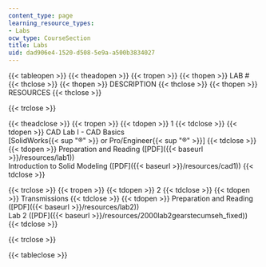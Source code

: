 ```yaml
---
content_type: page
learning_resource_types:
- Labs
ocw_type: CourseSection
title: Labs
uid: dad906e4-1520-d508-5e9a-a500b3834027
---
```


{{< tableopen >}}
{{< theadopen >}}
{{< tropen >}}
{{< thopen >}}
LAB #
{{< thclose >}}
{{< thopen >}}
DESCRIPTION
{{< thclose >}}
{{< thopen >}}
RESOURCES
{{< thclose >}}

{{< trclose >}}

{{< theadclose >}}
{{< tropen >}}
{{< tdopen >}}
1
{{< tdclose >}}
{{< tdopen >}}
CAD Lab I - CAD Basics  
\[SolidWorks{{< sup "®" >}} or Pro/Engineer{{< sup "®" >}}\]
{{< tdclose >}}
{{< tdopen >}}
Preparation and Reading ([PDF]({{< baseurl >}}/resources/lab1))  
Introduction to Solid Modeling ([PDF]({{< baseurl >}}/resources/cad1))
{{< tdclose >}}

{{< trclose >}}
{{< tropen >}}
{{< tdopen >}}
2
{{< tdclose >}}
{{< tdopen >}}
Transmissions
{{< tdclose >}}
{{< tdopen >}}
Preparation and Reading ([PDF]({{< baseurl >}}/resources/lab2))  
Lab 2 ([PDF]({{< baseurl >}}/resources/2000lab2gearstecumseh_fixed))
{{< tdclose >}}

{{< trclose >}}

{{< tableclose >}}